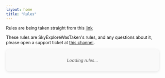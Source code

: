 ```yaml
---
layout: home
title: "Rules"
---
```


<p>Rules are being taken straight from this <a href="https://raw.githubusercontent.com/SkyExploreWasTaken/bigstone-rules/master/rules-deed.MD" target="_blank">link</a></p>

<p> These rules are SkyExploreWasTaken's rules, and any questions about it, please open a support ticket at <a href="https://discord.com/channels/1382094887004147833/1425887720181600318">this channel</a>.</p>

<div id="rules-container">
  <p id="loading-text">Loading rules...</p>
  <div id="rules" markdown="0" style="display:none;"></div>
</div>

<!-- Marked library for parsing Markdown -->
<script src="https://cdn.jsdelivr.net/npm/marked/marked.min.js"></script>

<script>
window.addEventListener('DOMContentLoaded', () => {
  const rulesDiv = document.getElementById('rules');
  const loadingText = document.getElementById('loading-text');

  fetch('https://raw.githubusercontent.com/SkyExploreWasTaken/bigstone-rules/master/rules-deed.MD')
    .then(res => res.text())
    .then(text => {
      const DELAY_SECONDS = .4;
      setTimeout(() => {
        rulesDiv.innerHTML = marked.parse(text);
        loadingText.style.display = 'none';
        rulesDiv.style.display = 'block';
      }, DELAY_SECONDS * 1000); // Convert seconds to milliseconds
    })
    .catch(() => {
      setTimeout(() => {
        loadingText.innerText = 'Failed to load rules.';
      }, DELAY_SECONDS * 1000);
    });
});
</script>

<style>
/* Mini page style */
#rules-container {
  max-width: 800px;
  margin: auto;
  padding: 1em;
  background: #f9f9f9;
  border-radius: 10px;
  box-shadow: 0 2px 8px rgba(0,0,0,0.1);
}

/* Loading text */
#loading-text {
  font-style: italic;
  color: #555;
  text-align: center;
}

/* Markdown headings smaller than page title */
#rules h1 {
  font-size: 1.5em; /* smaller than your page title */
  margin-top: 1em;
}
#rules h2 {
  font-size: 1.3em;
  margin-top: 0.9em;
}
#rules h3 {
  font-size: 1.1em;
  margin-top: 0.8em;
}

/* Optional: style links in rules */
#rules a {
  color: #0366d6;
  text-decoration: underline;
}
</style>

<!--
<ol>
  {% assign sorted_laws = site.laws | sort: "order" %}
  {% for law in sorted_laws %}
    <li>
      <a href="{{ law.url | relative_url }}">{{ law.title }}</a>

      {% assign law_clauses = site.clauses | where: "law", law.slug | sort: "order" %}
      {% if law_clauses.size > 0 %}
        <ol type="a">
          {% for clause in law_clauses %}
            <li>
              <a href="{{ clause.url | relative_url }}">{{ clause.title }}</a>

              {% assign clause_subclauses = site.subclauses | where: "law", law.slug | where: "clause", clause.slug | sort: "order" %}
              {% if clause_subclauses.size > 0 %}
                <ol type="i">
                  {% for subclause in clause_subclauses %}
                    <li>
                      <a href="{{ subclause.url | relative_url }}">{{ subclause.title }}</a>
                    </li>
                  {% endfor %}
                </ol>
              {% endif %}
            </li>
          {% endfor %}
        </ol>
      {% endif %}
    </li>
  {% endfor %}
</ol>
-->
